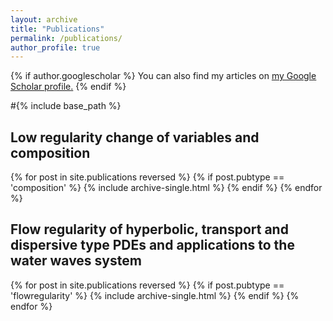 ```yaml
---
layout: archive
title: "Publications"
permalink: /publications/
author_profile: true
---
```


{% if author.googlescholar %}
  You can also find my articles on <u><a href="{{author.googlescholar}}">my Google Scholar profile</a>.</u>
{% endif %}
 
#{% include base_path %}

<!---
{% for post in site.publications reversed %}
  {% include archive-single.html %}
{% endfor %}
--->
 
<h2>Low regularity change of variables and composition</h2>
  {% for post in site.publications reversed %} 
    {% if post.pubtype == 'composition' %} 
      {% include archive-single.html %} 
    {% endif %}
  {% endfor %}

<h2>Flow regularity of hyperbolic, transport and dispersive type PDEs and applications to the water waves system</h2>
 {% for post in site.publications reversed %} 
    {% if post.pubtype == 'flowregularity' %} 
      {% include archive-single.html %} 
    {% endif %}
  {% endfor %}
 

